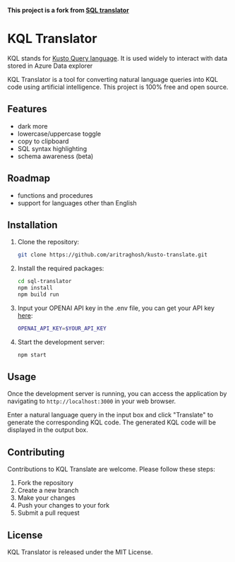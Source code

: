 **This project is a fork from [SQL translator](https://github.com/whoiskatrin/sql-translator)** 


# KQL Translator
KQL stands for [Kusto Query language](https://learn.microsoft.com/en-us/azure/data-explorer/kusto/query/). It is used widely to interact with data stored in Azure Data explorer

KQL Translator is a tool for converting natural language queries into KQL code using artificial intelligence. This project is 100% free and open source.


## Features

- dark more
- lowercase/uppercase toggle
- copy to clipboard
- SQL syntax highlighting
- schema awareness (beta)

## Roadmap

- functions and procedures
- support for languages other than English

## Installation

1. Clone the repository:

    ```bash
    git clone https://github.com/aritraghosh/kusto-translate.git
    ```

2. Install the required packages:

    ```bash
    cd sql-translator
    npm install
    npm build run
    ```
3. Input your OPENAI API key in the .env file, you can get your API key [here](https://beta.openai.com/account/api-keys):


    ```bash
    OPENAI_API_KEY=$YOUR_API_KEY
    ```

4. Start the development server:

    ```bash
    npm start
    ```

## Usage

Once the development server is running, you can access the application by navigating to `http://localhost:3000` in your web browser.

Enter a natural language query in the input box and click "Translate" to generate the corresponding KQL code. The generated KQL code will be displayed in the output box.

## Contributing

Contributions to KQL Translate are welcome. Please follow these steps:

1. Fork the repository
2. Create a new branch
3. Make your changes
4. Push your changes to your fork
5. Submit a pull request

## License

KQL Translator is released under the MIT License.
